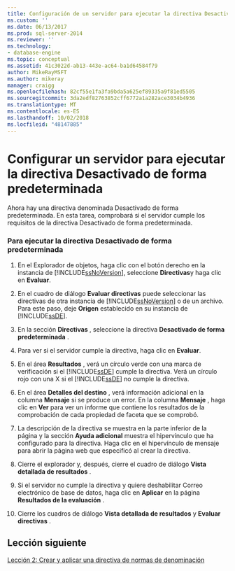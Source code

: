 ```yaml
---
title: Configuración de un servidor para ejecutar la directiva Desactivado de forma predeterminada | Microsoft Docs
ms.custom: ''
ms.date: 06/13/2017
ms.prod: sql-server-2014
ms.reviewer: ''
ms.technology:
- database-engine
ms.topic: conceptual
ms.assetid: 41c3022d-ab13-443e-ac64-ba1d64584f79
author: MikeRayMSFT
ms.author: mikeray
manager: craigg
ms.openlocfilehash: 82cf55e1fa3fa9bda5a625ef89335a9f81ed5505
ms.sourcegitcommit: 3da2edf82763852cff6772a1a282ace3034b4936
ms.translationtype: MT
ms.contentlocale: es-ES
ms.lasthandoff: 10/02/2018
ms.locfileid: "48147885"
---
```

# <a name="configure-a-server-to-run-the-off-by-default-policy"></a>Configurar un servidor para ejecutar la directiva Desactivado de forma predeterminada
  Ahora hay una directiva denominada Desactivado de forma predeterminada. En esta tarea, comprobará si el servidor cumple los requisitos de la directiva Desactivado de forma predeterminada.  
  
### <a name="to-run-the-off-by-default-policy"></a>Para ejecutar la directiva Desactivado de forma predeterminada  
  
1.  En el Explorador de objetos, haga clic con el botón derecho en la instancia de [!INCLUDE[ssNoVersion](../../includes/ssnoversion-md.md)], seleccione **Directivas**y haga clic en **Evaluar**.  
  
2.  En el cuadro de diálogo **Evaluar directivas** puede seleccionar las directivas de otra instancia de [!INCLUDE[ssNoVersion](../../includes/ssnoversion-md.md)] o de un archivo. Para este paso, deje **Origen** establecido en su instancia de [!INCLUDE[ssDE](../../includes/ssde-md.md)].  
  
3.  En la sección **Directivas** , seleccione la directiva **Desactivado de forma predeterminada** .  
  
4.  Para ver si el servidor cumple la directiva, haga clic en **Evaluar**.  
  
5.  En el área **Resultados** , verá un círculo verde con una marca de verificación si el [!INCLUDE[ssDE](../../includes/ssde-md.md)] cumple la directiva. Verá un círculo rojo con una X si el [!INCLUDE[ssDE](../../includes/ssde-md.md)] no cumple la directiva.  
  
6.  En el área **Detalles del destino** , verá información adicional en la columna **Mensaje** si se produce un error. En la columna **Mensaje** , haga clic en **Ver** para ver un informe que contiene los resultados de la comprobación de cada propiedad de faceta que se comprobó.  
  
7.  La descripción de la directiva se muestra en la parte inferior de la página y la sección **Ayuda adicional** muestra el hipervínculo que ha configurado para la directiva. Haga clic en el hipervínculo de mensaje para abrir la página web que especificó al crear la directiva.  
  
8.  Cierre el explorador y, después, cierre el cuadro de diálogo **Vista detallada de resultados** .  
  
9. Si el servidor no cumple la directiva y quiere deshabilitar Correo electrónico de base de datos, haga clic en **Aplicar** en la página **Resultados de la evaluación** .  
  
10. Cierre los cuadros de diálogo **Vista detallada de resultados** y **Evaluar directivas** .  
  
## <a name="next-lesson"></a>Lección siguiente  
 [Lección 2: Crear y aplicar una directiva de normas de denominación](lesson-2-create-and-apply-a-naming-standards-policy.md)  
  
  
